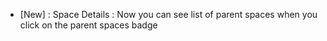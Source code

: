 - [New] : Space Details : Now you can see list of parent spaces when you click on the parent spaces badge